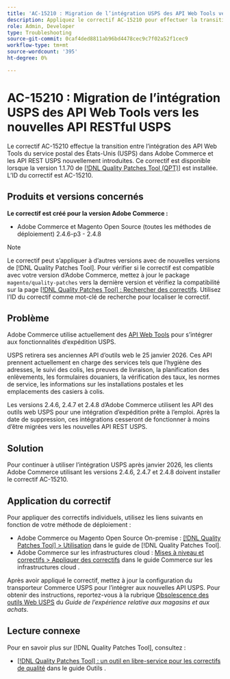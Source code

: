 ```yaml
---
title: 'AC-15210 : Migration de l’intégration USPS des API Web Tools vers les nouvelles API RESTful USPS'
description: Appliquez le correctif AC-15210 pour effectuer la transition de l'intégration des API Web Tools d'USPS dans Adobe Commerce vers les API REST d'USPS nouvellement introduites.
role: Admin, Developer
type: Troubleshooting
source-git-commit: 0caf4ded8811ab96bd4478cec9c7f02a52f1cec9
workflow-type: tm+mt
source-wordcount: '395'
ht-degree: 0%

---
```



# AC-15210 : Migration de l’intégration USPS des API Web Tools vers les nouvelles API RESTful USPS

Le correctif AC-15210 effectue la transition entre l’intégration des API Web Tools du service postal des États-Unis (USPS) dans Adobe Commerce et les API REST USPS nouvellement introduites. Ce correctif est disponible lorsque la version 1.1.70 de [[!DNL Quality Patches Tool (QPT)]](/help/tools/quality-patches-tool/quality-patches-tool-to-self-serve-quality-patches.md) est installée. L’ID du correctif est AC-15210.

## Produits et versions concernés

**Le correctif est créé pour la version Adobe Commerce :**

* Adobe Commerce et Magento Open Source (toutes les méthodes de déploiement) 2.4.6-p3 - 2.4.8

>[!NOTE]
>
>Le correctif peut s’appliquer à d’autres versions avec de nouvelles versions de [!DNL Quality Patches Tool]. Pour vérifier si le correctif est compatible avec votre version d’Adobe Commerce, mettez à jour le package `magento/quality-patches` vers la dernière version et vérifiez la compatibilité sur la page [[!DNL Quality Patches Tool] : Rechercher des correctifs](https://experienceleague.adobe.com/tools/commerce-quality-patches/index.html?lang=fr). Utilisez l’ID du correctif comme mot-clé de recherche pour localiser le correctif.

## Problème

Adobe Commerce utilise actuellement des [API Web Tools](https://www.usps.com/business/web-tools-apis/#developers) pour s’intégrer aux fonctionnalités d’expédition USPS.

USPS retirera ses anciennes API d’outils web le 25 janvier 2026. Ces API prennent actuellement en charge des services tels que l’hygiène des adresses, le suivi des colis, les preuves de livraison, la planification des enlèvements, les formulaires douaniers, la vérification des taux, les normes de service, les informations sur les installations postales et les emplacements des casiers à colis.

Les versions 2.4.6, 2.4.7 et 2.4.8 d’Adobe Commerce utilisent les API des outils web USPS pour une intégration d’expédition prête à l’emploi. Après la date de suppression, ces intégrations cesseront de fonctionner à moins d’être migrées vers les nouvelles API REST USPS.

## Solution

Pour continuer à utiliser l’intégration USPS après janvier 2026, les clients Adobe Commerce utilisant les versions 2.4.6, 2.4.7 et 2.4.8 doivent installer le correctif AC-15210.

## Application du correctif

Pour appliquer des correctifs individuels, utilisez les liens suivants en fonction de votre méthode de déploiement :

* Adobe Commerce ou Magento Open Source On-premise : [[!DNL Quality Patches Tool] > Utilisation](/help/tools/quality-patches-tool/usage.md) dans le guide de [!DNL Quality Patches Tool].
* Adobe Commerce sur les infrastructures cloud : [Mises à niveau et correctifs > Appliquer des correctifs](https://experienceleague.adobe.com/docs/commerce-cloud-service/user-guide/develop/upgrade/apply-patches.html?lang=fr) dans le guide Commerce sur les infrastructures cloud .

Après avoir appliqué le correctif, mettez à jour la configuration du transporteur Commerce USPS pour l’intégrer aux nouvelles API USPS. Pour obtenir des instructions, reportez-vous à la rubrique [Obsolescence des outils Web USPS](https://experienceleague.adobe.com/fr/docs/commerce-admin/stores-sales/delivery/shipping-carriers/carriers#usps-web-tools-api-deprecation) du *Guide de l’expérience relative aux magasins et aux achats*.

## Lecture connexe

Pour en savoir plus sur [!DNL Quality Patches Tool], consultez :

* [[!DNL Quality Patches Tool] : un outil en libre-service pour les correctifs de qualité](/help/tools/quality-patches-tool/quality-patches-tool-to-self-serve-quality-patches.md) dans le guide Outils .
